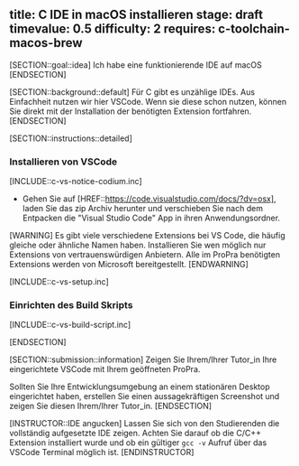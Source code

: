 title: C IDE in macOS installieren
stage: draft
timevalue: 0.5
difficulty: 2
requires: c-toolchain-macos-brew
---
[SECTION::goal::idea]
Ich habe eine funktionierende IDE auf macOS
[ENDSECTION]

[SECTION::background::default]
Für C gibt es unzählige IDEs.
Aus Einfachheit nutzen wir hier VSCode.
Wenn sie diese schon nutzen, können Sie direkt mit der Installation der 
benötigten Extension fortfahren.
[ENDSECTION]

[SECTION::instructions::detailed]

### Installieren von VSCode

[INCLUDE::c-vs-notice-codium.inc]

- Gehen Sie auf [HREF::https://code.visualstudio.com/docs/?dv=osx], laden Sie
  das zip Archiv herunter und verschieben Sie nach dem Entpacken die
  "Visual Studio Code" App in ihren Anwendungsordner.

[WARNING]
Es gibt viele verschiedene Extensions bei VS Code, die häufig gleiche oder
ähnliche Namen haben.
Installieren Sie wen möglich nur Extensions von vertrauenswürdigen Anbietern.
Alle im ProPra benötigten Extensions werden von Microsoft bereitgestellt.
[ENDWARNING]

[INCLUDE::c-vs-setup.inc]

### Einrichten des Build Skripts

[INCLUDE::c-vs-build-script.inc]

[ENDSECTION]

[SECTION::submission::information]
Zeigen Sie Ihrem/Ihrer Tutor_in Ihre eingerichtete VSCode mit Ihrem geöffneten
ProPra.

Sollten Sie Ihre Entwicklungsumgebung an einem stationären Desktop eingerichtet
haben, erstellen Sie einen aussagekräftigen Screenshot und zeigen Sie diesen
Ihrem/Ihrer Tutor_in.
[ENDSECTION]

[INSTRUCTOR::IDE angucken]
Lassen Sie sich von den Studierenden die vollständig aufgesetzte IDE zeigen.
Achten Sie darauf ob die C/C++ Extension installiert wurde und ob ein gültiger
`gcc -v` Aufruf über das VSCode Terminal möglich ist.
[ENDINSTRUCTOR]